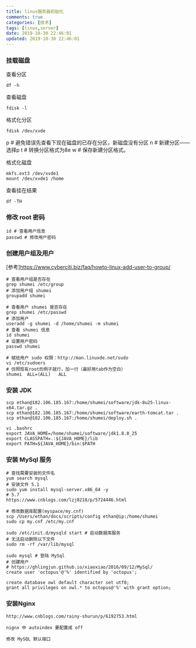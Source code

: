 ```yaml
---
title: linux服务器初始化
comments: true
categories: [技术]
tags: [linux,server]
date: 2019-10-30 22:46:01
updated: 2019-10-30 22:46:01
---
```


### 挂载磁盘
查看分区
```
df -h
```
查看磁盘
```
fdisk -l
```
格式化分区
```
fdisk /dev/xvde
```

p # 避免错误先查看下现在磁盘的已存在分区，新磁盘没有分区
n # 新建分区——选择p
t # 转换分区格式为8e
w # 保存新建分区格式。

格式化磁盘
```
mkfs.ext3 /dev/xvde1 
mount /dev/xvde1 /home
```
查看挂在结果
```
df -TH
```

### 修改 root 密码

```
id # 查看用户信息
passwd # 修改用户密码
```

### 创建用户组及用户
[参考]https://www.cyberciti.biz/faq/howto-linux-add-user-to-group/

```
# 查看用户组是否存在
grep shumei /etc/group
# 添加用户组 shumei
groupadd shumei

# 查看用户 shumei 是否存在
grep shumei /etc/passwd
# 添加用户
useradd -g shumei -d /home/shumei -m shumei
# 查看 shumei 信息
id shumei
# 设置用户密码
passwd shumei

# 赋给用户 sudo 权限：http://man.linuxde.net/sudo
vi /etc/sudoers
# 仿照现有root的例子就行，加一行（最好用tab作为空白）
shumei  ALL=(ALL)   ALL
```

### 安装 JDK

```
scp ethan@182.106.185.167:/home/shumei/software/jdk-8u25-linux-x64.tar.gz .
scp ethan@182.106.185.167:/home/shumei/software/earth-tomcat.tar .
scp ethan@182.106.185.167:/home/shumei/deploy.sh .

vi .bashrc
export JAVA_HOME=/home/shumei/software/jdk1.8.0_25
export CLASSPATH=.:${JAVA_HOME}/lib
export PATH=${JAVA_HOME}/bin:$PATH
```

### 安装 MySql 服务

```
# 查找需要安装的文件名
yum search mysql
# 安装文件 5.1
sudo yum install mysql-server.x86_64 -y
# 5.7
https://www.cnblogs.com/lzj0218/p/5724446.html

# 修改数据库配置(myspace/my.cnf)
scp /Users/ethan/docs/scripts/config ethan@ip:/home/shumei
sudo cp my.cnf /etc/my.cnf

sudo /etc/init.d/mysqld start # 启动数据库服务
# 无法启动删除以下文件
sudo rm -rf /var/lib/mysql

sudo mysql # 登陆 MySql
# 创建用户
# https://ghlingjun.github.io/xiaoxiao/2016/09/12/MySql/
create user 'octopus'@'%' identified by 'octopus';

create database owl default character set utf8;
grant all privileges on owl.* to octopus@'%' with grant option;
```

### 安装Nginx

```
http://www.cnblogs.com/rainy-shurun/p/6192753.html

nignx 中 autoindex 要配置成 off

修改 MySQL 默认端口
```
